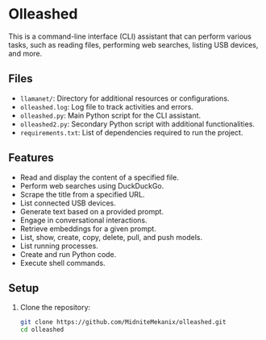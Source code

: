 # Olleashed

This is a command-line interface (CLI) assistant that can perform various tasks, such as reading files, performing web searches, listing USB devices, and more.

## Files

- `llamanet/`: Directory for additional resources or configurations.
- `olleashed.log`: Log file to track activities and errors.
- `olleashed.py`: Main Python script for the CLI assistant.
- `olleashed2.py`: Secondary Python script with additional functionalities.
- `requirements.txt`: List of dependencies required to run the project.

## Features

- Read and display the content of a specified file.
- Perform web searches using DuckDuckGo.
- Scrape the title from a specified URL.
- List connected USB devices.
- Generate text based on a provided prompt.
- Engage in conversational interactions.
- Retrieve embeddings for a given prompt.
- List, show, create, copy, delete, pull, and push models.
- List running processes.
- Create and run Python code.
- Execute shell commands.

## Setup

1. Clone the repository:
   ```bash
   git clone https://github.com/MidniteMekanix/olleashed.git
   cd olleashed

